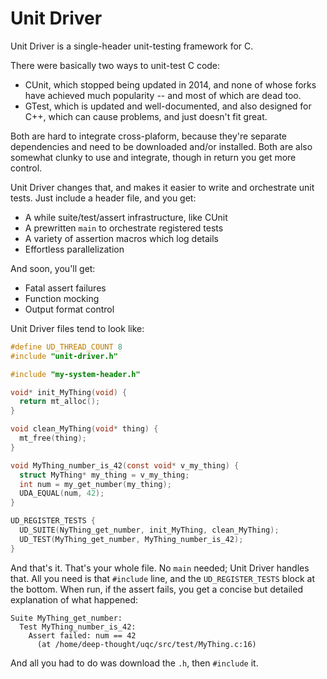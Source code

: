 # Unit Driver

Unit Driver is a single-header unit-testing framework for C.

There were basically two ways to unit-test C code:

- CUnit, which stopped being updated in 2014, and none of whose forks have achieved much popularity -- and most of which are dead too.
- GTest, which is updated and well-documented, and also designed for C++, which can cause problems, and just doesn't fit great.

Both are hard to integrate cross-plaform, because they're separate dependencies and need to be downloaded and/or installed.
Both are also somewhat clunky to use and integrate, though in return you get more control.

Unit Driver changes that, and makes it easier to write and orchestrate unit tests.
Just include a header file, and you get:

- A while suite/test/assert infrastructure, like CUnit
- A prewritten `main` to orchestrate registered tests
- A variety of assertion macros which log details
- Effortless parallelization

And soon, you'll get:

- Fatal assert failures
- Function mocking
- Output format control

Unit Driver files tend to look like:

```c
#define UD_THREAD_COUNT 8
#include "unit-driver.h"

#include "my-system-header.h"

void* init_MyThing(void) {
  return mt_alloc();
}

void clean_MyThing(void* thing) {
  mt_free(thing);
}

void MyThing_number_is_42(const void* v_my_thing) {
  struct MyThing* my_thing = v_my_thing;
  int num = my_get_number(my_thing);
  UDA_EQUAL(num, 42);
}

UD_REGISTER_TESTS {
  UD_SUITE(NyThing_get_number, init_MyThing, clean_MyThing);
  UD_TEST(MyThing_get_number, MyThing_number_is_42);
}
```

And that's it.
That's your whole file.
No `main` needed; Unit Driver handles that.
All you need is that `#include` line, and the `UD_REGISTER_TESTS` block at the bottom.
When run, if the assert fails, you get a concise but detailed explanation of what happened:

```
Suite MyThing_get_number:
  Test MyThing_number_is_42:
    Assert failed: num == 42
      (at /home/deep-thought/uqc/src/test/MyThing.c:16)
```

And all you had to do was download the `.h`, then `#include` it.
